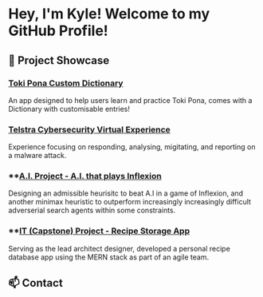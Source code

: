 # Hey, I'm Kyle! Welcome to my GitHub Profile!

## 🔭 Project Showcase

### **[Toki Pona Custom Dictionary](https://github.com/kyle-t01/toki-pona-learn)**
An app designed to help users learn and practice Toki Pona, comes with a Dictionary with customisable entries!

### **[Telstra Cybersecurity Virtual Experience](https://github.com/kyle-t01/telstra_cybersecurity_virtual_experience)**
Experience focusing on responding, analysing, migitating, and reporting on a malware attack.

### **[A.I. Project - A.I. that plays Inflexion](https://kyle-t01.github.io/#ai-project)
Designing an admissible heurisitc to beat A.I in a game of Inflexion, and another minimax heuristic to outperform increasingly increasingly difficult adverserial search agents within some constraints.

### **[IT (Capstone) Project - Recipe Storage App](https://kyle-t01.github.io/#it-project)
Serving as the lead architect designer, developed a personal recipe database app using the MERN stack as part of an agile team.


## 📫 Contact

